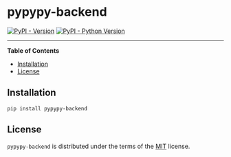 # pypypy-backend

[![PyPI - Version](https://img.shields.io/pypi/v/pypypy-backend.svg)](https://pypi.org/project/pypypy-backend)
[![PyPI - Python Version](https://img.shields.io/pypi/pyversions/pypypy-backend.svg)](https://pypi.org/project/pypypy-backend)

-----

**Table of Contents**

- [Installation](#installation)
- [License](#license)

## Installation

```console
pip install pypypy-backend
```

## License

`pypypy-backend` is distributed under the terms of the [MIT](https://spdx.org/licenses/MIT.html) license.
